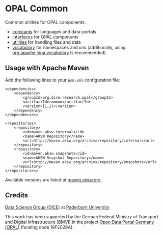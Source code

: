 # OPAL Common

Common utilities for OPAL components.

- [constants](../blob/master/src/main/java/org/dice_research/opal/common/constants) for languages and data-portals
- [interfaces](../blob/master/src/main/java/org/dice_research/opal/common/interfaces) for OPAL components
- [utilities](../blob/master/src/main/java/org/dice_research/opal/common/utilities) for handling files and data
- [vocabulary](../blob/master/src/main/java/org/dice_research/opal/common/vocabulary) for namespaces and uris (additionally, using [org.apache.jena.vocabulary](https://jena.apache.org/documentation/javadoc/jena/org/apache/jena/vocabulary/package-summary.html) is recommended)


## Usage with Apache Maven

Add the following lines to your `pom.xml` configuration file:

	<dependencies>
		<dependency>
			<groupId>org.dice-research.opal</groupId>
			<artifactId>common</artifactId>
			<version>[1,2)</version>
		</dependency>
	</dependencies>
	
	<repositories>
		<repository>
			<id>maven.aksw.internal</id>
			<name>AKSW Repository</name>
			<url>http://maven.aksw.org/archiva/repository/internal</url>
		</repository>
		<repository>
			<id>maven.aksw.snapshots</id>
			<name>AKSW Snapshot Repository</name>
			<url>http://maven.aksw.org/archiva/repository/snapshots</url>
		</repository>
	</repositories>

Available versions are listed at [maven.aksw.org](https://maven.aksw.org/archiva/#advancedsearch/org.dice-research.opal~common~~~~~30).


## Credits

[Data Science Group (DICE)](https://dice-research.org/) at [Paderborn University](https://www.uni-paderborn.de/)

This work has been supported by the German Federal Ministry of Transport and Digital Infrastructure (BMVI) in the project [Open Data Portal Germany (OPAL)](http://projekt-opal.de/) (funding code 19F2028A).
